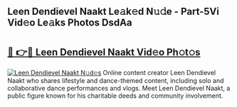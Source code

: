 ## Leen Dendievel Naakt Le𝚊k𝚎d N𝚞𝚍e - Part-5Vi Vid𝚎o Le𝚊ks Photos DsdAa

# <h2><a href="http://fb3edj.evod.top/?m=Leen+Dendievel+Naakt">🔗 👉🔴 Leen Dendievel Naakt Vid𝚎o Ph𝚘t𝚘s</a></h2>

[![Leen Dendievel Naakt N𝚞d𝚎s](https://i.imgur.com/8V9OHl7.gif)](http://fb3edj.evod.top/?m=Leen+Dendievel+Naakt)
Online content creator Leen Dendievel Naakt who shares lifestyle and dance-themed content, including solo and collaborative dance performances and vlogs. Meet Leen Dendievel Naakt, a public figure known for his charitable deeds and community involvement. 
